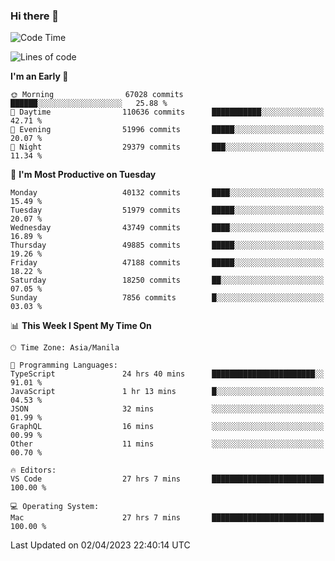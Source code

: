 ### Hi there 👋

<!--START_SECTION:waka-->
![Code Time](http://img.shields.io/badge/Code%20Time-3%2C800%20hrs%2017%20mins-blue)

![Lines of code](https://img.shields.io/badge/From%20Hello%20World%20I%27ve%20Written-101.8%20million%20lines%20of%20code-blue)

**I'm an Early 🐤** 

```text
🌞 Morning                67028 commits       ██████░░░░░░░░░░░░░░░░░░░   25.88 % 
🌆 Daytime                110636 commits      ███████████░░░░░░░░░░░░░░   42.71 % 
🌃 Evening                51996 commits       █████░░░░░░░░░░░░░░░░░░░░   20.07 % 
🌙 Night                  29379 commits       ███░░░░░░░░░░░░░░░░░░░░░░   11.34 % 
```
📅 **I'm Most Productive on Tuesday** 

```text
Monday                   40132 commits       ████░░░░░░░░░░░░░░░░░░░░░   15.49 % 
Tuesday                  51979 commits       █████░░░░░░░░░░░░░░░░░░░░   20.07 % 
Wednesday                43749 commits       ████░░░░░░░░░░░░░░░░░░░░░   16.89 % 
Thursday                 49885 commits       █████░░░░░░░░░░░░░░░░░░░░   19.26 % 
Friday                   47188 commits       █████░░░░░░░░░░░░░░░░░░░░   18.22 % 
Saturday                 18250 commits       ██░░░░░░░░░░░░░░░░░░░░░░░   07.05 % 
Sunday                   7856 commits        █░░░░░░░░░░░░░░░░░░░░░░░░   03.03 % 
```


📊 **This Week I Spent My Time On** 

```text
🕑︎ Time Zone: Asia/Manila

💬 Programming Languages: 
TypeScript               24 hrs 40 mins      ███████████████████████░░   91.01 % 
JavaScript               1 hr 13 mins        █░░░░░░░░░░░░░░░░░░░░░░░░   04.53 % 
JSON                     32 mins             ░░░░░░░░░░░░░░░░░░░░░░░░░   01.99 % 
GraphQL                  16 mins             ░░░░░░░░░░░░░░░░░░░░░░░░░   00.99 % 
Other                    11 mins             ░░░░░░░░░░░░░░░░░░░░░░░░░   00.70 % 

🔥 Editors: 
VS Code                  27 hrs 7 mins       █████████████████████████   100.00 % 

💻 Operating System: 
Mac                      27 hrs 7 mins       █████████████████████████   100.00 % 
```


 Last Updated on 02/04/2023 22:40:14 UTC
<!--END_SECTION:waka-->


<!--
**rad182/rad182** is a ✨ _special_ ✨ repository because its `README.md` (this file) appears on your GitHub profile.

Here are some ideas to get you started:

- 🔭 I’m currently working on ...
- 🌱 I’m currently learning ...
- 👯 I’m looking to collaborate on ...
- 🤔 I’m looking for help with ...
- 💬 Ask me about ...
- 📫 How to reach me: ...
- 😄 Pronouns: ...
- ⚡ Fun fact: ...
-->
